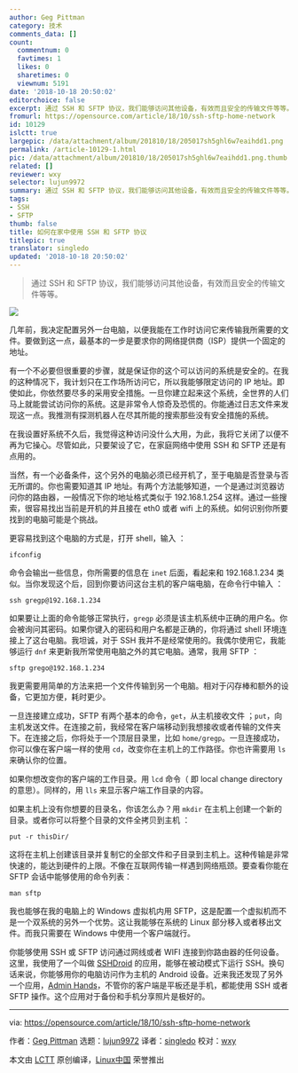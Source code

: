 ```yaml
---
author: Geg Pittman
category: 技术
comments_data: []
count:
  commentnum: 0
  favtimes: 1
  likes: 0
  sharetimes: 0
  viewnum: 5191
date: '2018-10-18 20:50:02'
editorchoice: false
excerpt: 通过 SSH 和 SFTP 协议，我们能够访问其他设备，有效而且安全的传输文件等等。
fromurl: https://opensource.com/article/18/10/ssh-sftp-home-network
id: 10129
islctt: true
largepic: /data/attachment/album/201810/18/205017sh5ghl6w7eaihdd1.png
permalink: /article-10129-1.html
pic: /data/attachment/album/201810/18/205017sh5ghl6w7eaihdd1.png.thumb.jpg
related: []
reviewer: wxy
selector: lujun9972
summary: 通过 SSH 和 SFTP 协议，我们能够访问其他设备，有效而且安全的传输文件等等。
tags:
- SSH
- SFTP
thumb: false
title: 如何在家中使用 SSH 和 SFTP 协议
titlepic: true
translator: singledo
updated: '2018-10-18 20:50:02'
---
```



> 
> 通过 SSH 和 SFTP 协议，我们能够访问其他设备，有效而且安全的传输文件等等。
> 
> 
> 


![](/data/attachment/album/201810/18/205017sh5ghl6w7eaihdd1.png)


几年前，我决定配置另外一台电脑，以便我能在工作时访问它来传输我所需要的文件。要做到这一点，最基本的一步是要求你的网络提供商（ISP）提供一个固定的地址。


有一个不必要但很重要的步骤，就是保证你的这个可以访问的系统是安全的。在我的这种情况下，我计划只在工作场所访问它，所以我能够限定访问的 IP 地址。即使如此，你依然要尽多的采用安全措施。一旦你建立起来这个系统，全世界的人们马上就能尝试访问你的系统。这是非常令人惊奇及恐慌的。你能通过日志文件来发现这一点。我推测有探测机器人在尽其所能的搜索那些没有安全措施的系统。


在我设置好系统不久后，我觉得这种访问没什么大用，为此，我将它关闭了以便不再为它操心。尽管如此，只要架设了它，在家庭网络中使用 SSH 和 SFTP 还是有点用的。


当然，有一个必备条件，这个另外的电脑必须已经开机了，至于电脑是否登录与否无所谓的。你也需要知道其 IP 地址。有两个方法能够知道，一个是通过浏览器访问你的路由器，一般情况下你的地址格式类似于 192.168.1.254 这样。通过一些搜索，很容易找出当前是开机的并且接在 eth0 或者 wifi 上的系统。如何识别你所要找到的电脑可能是个挑战。


更容易找到这个电脑的方式是，打开 shell，输入 ：



```
ifconfig
```

命令会输出一些信息，你所需要的信息在 `inet` 后面，看起来和 192.168.1.234 类似。当你发现这个后，回到你要访问这台主机的客户端电脑，在命令行中输入 ：



```
ssh gregp@192.168.1.234
```

如果要让上面的命令能够正常执行，`gregp` 必须是该主机系统中正确的用户名。你会被询问其密码。如果你键入的密码和用户名都是正确的，你将通过 shell 环境连接上了这台电脑。我坦诚，对于 SSH 我并不是经常使用的。我偶尔使用它，我能够运行 `dnf` 来更新我所常使用电脑之外的其它电脑。通常，我用 SFTP ：



```
sftp grego@192.168.1.234
```

我更需要用简单的方法来把一个文件传输到另一个电脑。相对于闪存棒和额外的设备，它更加方便，耗时更少。


一旦连接建立成功，SFTP 有两个基本的命令，`get`，从主机接收文件 ；`put`，向主机发送文件。在连接之前，我经常在客户端移动到我想接收或者传输的文件夹下。在连接之后，你将处于一个顶层目录里，比如 `home/gregp`。一旦连接成功，你可以像在客户端一样的使用 `cd`，改变你在主机上的工作路径。你也许需要用 `ls` 来确认你的位置。


如果你想改变你的客户端的工作目录。用 `lcd` 命令（ 即 local change directory 的意思）。同样的，用 `lls` 来显示客户端工作目录的内容。


如果主机上没有你想要的目录名，你该怎么办？用 `mkdir` 在主机上创建一个新的目录。或者你可以将整个目录的文件全拷贝到主机 ：



```
put -r thisDir/
```

这将在主机上创建该目录并复制它的全部文件和子目录到主机上。这种传输是非常快速的，能达到硬件的上限。不像在互联网传输一样遇到网络瓶颈。要查看你能在 SFTP 会话中能够使用的命令列表：



```
man sftp
```

我也能够在我的电脑上的 Windows 虚拟机内用 SFTP，这是配置一个虚拟机而不是一个双系统的另外一个优势。这让我能够在系统的 Linux 部分移入或者移出文件。而我只需要在 Windows 中使用一个客户端就行。


你能够使用 SSH 或 SFTP 访问通过网线或者 WIFI 连接到你路由器的任何设备。这里，我使用了一个叫做 [SSHDroid](https://play.google.com/store/apps/details?id=berserker.android.apps.sshdroid) 的应用，能够在被动模式下运行 SSH。换句话来说，你能够用你的电脑访问作为主机的 Android 设备。近来我还发现了另外一个应用，[Admin Hands](https://play.google.com/store/apps/details?id=com.arpaplus.adminhands&hl=en_US)，不管你的客户端是平板还是手机，都能使用 SSH 或者 SFTP 操作。这个应用对于备份和手机分享照片是极好的。




---


via: <https://opensource.com/article/18/10/ssh-sftp-home-network>


作者：[Geg Pittman](https://opensource.com/users/greg-p) 选题：[lujun9972](https://github.com/lujun9972) 译者：[singledo](https://github.com/singledo) 校对：[wxy](https://github.com/wxy)


本文由 [LCTT](https://github.com/LCTT/TranslateProject) 原创编译，[Linux中国](https://linux.cn/) 荣誉推出